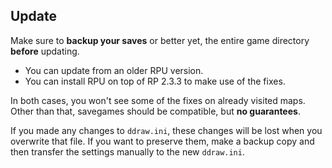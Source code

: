 ## Update

Make sure to **backup your saves** or better yet, the entire game directory **before** updating.

- You can update from an older RPU version.
- You can install RPU on top of RP 2.3.3 to make use of the fixes.

In both cases, you won't see some of the fixes on already visited maps. Other than that, savegames should be compatible, but **no guarantees**.

If you made any changes to `ddraw.ini`, these changes will be lost when you overwrite that file. If you want to preserve them, make a backup copy and then transfer the settings manually to the new `ddraw.ini`.
